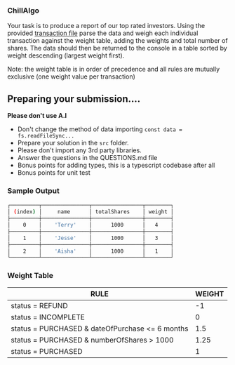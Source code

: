 ### ChillAlgo

Your task is to produce a report of our top rated investors.
Using the provided [transaction file](src/transaction_history.json) parse the data and weigh each individual transaction against
the weight table, adding the weights and total number of shares.
The data should then be returned to the console in a table sorted by weight descending (largest weight first).

Note: the weight table is in order of precedence and all rules are mutually exclusive (one weight value per transaction)

## Preparing your submission....

__Please don't use A.I__

- Don't change the method of data importing `const data = fs.readFileSync...`
- Prepare your solution in the `src` folder.
- Please don't import any 3rd party libraries.
- Answer the questions in the QUESTIONS.md file
- Bonus points for adding types, this is a typescript codebase after all
- Bonus points for unit test


### Sample Output

```sh
┌─────────┬───────────────┬────────────────┬────────┐
│ (index) │     name      │ totalShares    │ weight │
├─────────┼───────────────┼────────────────┼────────┤
│    0    │    'Terry'    │      1000      │   4    │
├─────────┼───────────────┼────────────────┼────────┤
│    1    │    'Jesse'    │      1000      │   3    │
├─────────┼───────────────┼────────────────┼────────┤
│    2    │    'Aisha'    │      1000      │   1    │
└─────────┴───────────────┴────────────────┴────────┘
```

### Weight Table

| RULE                                              | WEIGHT |
|---------------------------------------------------|--------|
| status = REFUND                                   | -1     |
| status = INCOMPLETE                               | 0      |
| status = PURCHASED & dateOfPurchase <= 6 months   | 1.5    |
| status = PURCHASED & numberOfShares > 1000        | 1.25   |
| status = PURCHASED                                | 1      |


